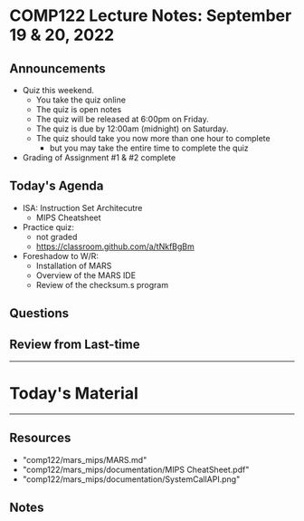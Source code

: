 # COMP122 Lecture Notes: September 19 & 20, 2022

## Announcements
   * Quiz this weekend.
     - You take the quiz online
     - The quiz is open notes
     - The quiz will be released at 6:00pm on Friday.
     - The quiz is due by 12:00am (midnight) on Saturday.
     - The quiz should take you now more than one hour to complete
       * but you may take the entire time to complete the quiz
   * Grading of Assignment #1 & #2 complete


## Today's Agenda
   * ISA: Instruction Set Architecutre
     * MIPS Cheatsheet
   * Practice quiz:
     - not graded
     - https://classroom.github.com/a/tNkfBgBm
   * Foreshadow to W/R:  
     * Installation of MARS
     * Overview of the MARS IDE
     * Review of the checksum.s program

## Questions
 
 

## Review from Last-time
 


---
# Today's Material


---
## Resources
   * "comp122/mars_mips/MARS.md"
   * "comp122/mars_mips/documentation/MIPS CheatSheet.pdf"
   * "comp122/mars_mips/documentation/SystemCallAPI.png"

## Notes
